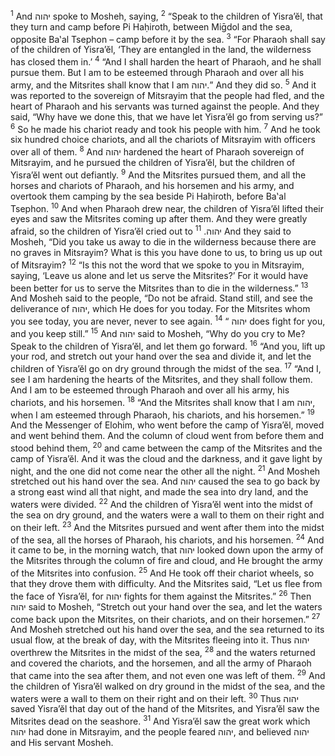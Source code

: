 <sup>1</sup> And יהוה spoke to Mosheh, saying,
<sup>2</sup> “Speak to the children of Yisra’ĕl, that they turn and camp before Pi Haḥiroth, between Miḡdol and the sea, opposite Ba‛al Tsephon – camp before it by the sea.
<sup>3</sup> “For Pharaoh shall say of the children of Yisra’ĕl, ‘They are entangled in the land, the wilderness has closed them in.’
<sup>4</sup> “And I shall harden the heart of Pharaoh, and he shall pursue them. But I am to be esteemed through Pharaoh and over all his army, and the Mitsrites shall know that I am יהוה.” And they did so.
<sup>5</sup> And it was reported to the sovereign of Mitsrayim that the people had fled, and the heart of Pharaoh and his servants was turned against the people. And they said, “Why have we done this, that we have let Yisra’ĕl go from serving us?”
<sup>6</sup> So he made his chariot ready and took his people with him.
<sup>7</sup> And he took six hundred choice chariots, and all the chariots of Mitsrayim with officers over all of them.
<sup>8</sup> And יהוה hardened the heart of Pharaoh sovereign of Mitsrayim, and he pursued the children of Yisra’ĕl, but the children of Yisra’ĕl went out defiantly.
<sup>9</sup> And the Mitsrites pursued them, and all the horses and chariots of Pharaoh, and his horsemen and his army, and overtook them camping by the sea beside Pi Haḥiroth, before Ba‛al Tsephon.
<sup>10</sup> And when Pharaoh drew near, the children of Yisra’ĕl lifted their eyes and saw the Mitsrites coming up after them. And they were greatly afraid, so the children of Yisra’ĕl cried out to יהוה.
<sup>11</sup> And they said to Mosheh, “Did you take us away to die in the wilderness because there are no graves in Mitsrayim? What is this you have done to us, to bring us up out of Mitsrayim?
<sup>12</sup> “Is this not the word that we spoke to you in Mitsrayim, saying, ‘Leave us alone and let us serve the Mitsrites?’ For it would have been better for us to serve the Mitsrites than to die in the wilderness.”
<sup>13</sup> And Mosheh said to the people, “Do not be afraid. Stand still, and see the deliverance of יהוה, which He does for you today. For the Mitsrites whom you see today, you are never, never to see again.
<sup>14</sup> “ יהוה does fight for you, and you keep still.”
<sup>15</sup> And יהוה said to Mosheh, “Why do you cry to Me? Speak to the children of Yisra’ĕl, and let them go forward.
<sup>16</sup> “And you, lift up your rod, and stretch out your hand over the sea and divide it, and let the children of Yisra’ĕl go on dry ground through the midst of the sea.
<sup>17</sup> “And I, see I am hardening the hearts of the Mitsrites, and they shall follow them. And I am to be esteemed through Pharaoh and over all his army, his chariots, and his horsemen.
<sup>18</sup> “And the Mitsrites shall know that I am יהוה, when I am esteemed through Pharaoh, his chariots, and his horsemen.”
<sup>19</sup> And the Messenger of Elohim, who went before the camp of Yisra’ĕl, moved and went behind them. And the column of cloud went from before them and stood behind them,
<sup>20</sup> and came between the camp of the Mitsrites and the camp of Yisra’ĕl. And it was the cloud and the darkness, and it gave light by night, and the one did not come near the other all the night.
<sup>21</sup> And Mosheh stretched out his hand over the sea. And יהוה caused the sea to go back by a strong east wind all that night, and made the sea into dry land, and the waters were divided.
<sup>22</sup> And the children of Yisra’ĕl went into the midst of the sea on dry ground, and the waters were a wall to them on their right and on their left.
<sup>23</sup> And the Mitsrites pursued and went after them into the midst of the sea, all the horses of Pharaoh, his chariots, and his horsemen.
<sup>24</sup> And it came to be, in the morning watch, that יהוה looked down upon the army of the Mitsrites through the column of fire and cloud, and He brought the army of the Mitsrites into confusion.
<sup>25</sup> And He took off their chariot wheels, so that they drove them with difficulty. And the Mitsrites said, “Let us flee from the face of Yisra’ĕl, for יהוה fights for them against the Mitsrites.”
<sup>26</sup> Then יהוה said to Mosheh, “Stretch out your hand over the sea, and let the waters come back upon the Mitsrites, on their chariots, and on their horsemen.”
<sup>27</sup> And Mosheh stretched out his hand over the sea, and the sea returned to its usual flow, at the break of day, with the Mitsrites fleeing into it. Thus יהוה overthrew the Mitsrites in the midst of the sea,
<sup>28</sup> and the waters returned and covered the chariots, and the horsemen, and all the army of Pharaoh that came into the sea after them, and not even one was left of them.
<sup>29</sup> And the children of Yisra’ĕl walked on dry ground in the midst of the sea, and the waters were a wall to them on their right and on their left.
<sup>30</sup> Thus יהוה saved Yisra’ĕl that day out of the hand of the Mitsrites, and Yisra’ĕl saw the Mitsrites dead on the seashore.
<sup>31</sup> And Yisra’ĕl saw the great work which יהוה had done in Mitsrayim, and the people feared יהוה, and believed יהוה and His servant Mosheh.
